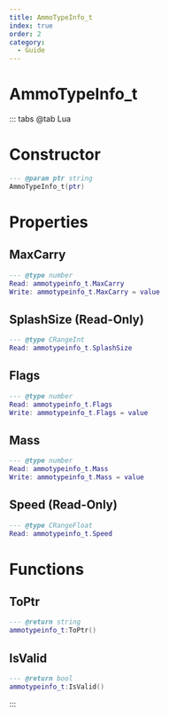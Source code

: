 ```yaml
---
title: AmmoTypeInfo_t
index: true
order: 2
category:
  - Guide
---
```


# AmmoTypeInfo_t

::: tabs
@tab Lua
# Constructor
```lua
--- @param ptr string
AmmoTypeInfo_t(ptr)
```
# Properties
## MaxCarry 
```lua
--- @type number
Read: ammotypeinfo_t.MaxCarry
Write: ammotypeinfo_t.MaxCarry = value
```
## SplashSize (Read-Only)
```lua
--- @type CRangeInt
Read: ammotypeinfo_t.SplashSize
```
## Flags 
```lua
--- @type number
Read: ammotypeinfo_t.Flags
Write: ammotypeinfo_t.Flags = value
```
## Mass 
```lua
--- @type number
Read: ammotypeinfo_t.Mass
Write: ammotypeinfo_t.Mass = value
```
## Speed (Read-Only)
```lua
--- @type CRangeFloat
Read: ammotypeinfo_t.Speed
```
# Functions
## ToPtr
```lua
--- @return string
ammotypeinfo_t:ToPtr()
```
## IsValid
```lua
--- @return bool
ammotypeinfo_t:IsValid()
```

:::